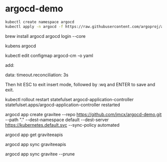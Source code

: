 # argocd-demo

```sh
kubectl create namespace argocd
kubectl apply -n argocd -f https://raw.githubusercontent.com/argoproj/argo-cd/stable/manifests/core-install.yaml
```

brew install argocd
argocd login --core

kubens argocd 


kubectl edit configmap argocd-cm -o yaml


add:

data:
  timeout.reconciliation: 3s


Then hit ESC to exit insert mode, followed by :wq and ENTER to save and exit.


kubectl rollout restart statefulset argocd-application-controller 
statefulset.apps/argocd-application-controller restarted 


argocd app create gravitee --repo https://github.com/jmcx/argocd-demo.git --path "." --dest-namespace default --dest-server https://kubernetes.default.svc --sync-policy automated


argocd app get graviteeapis


argocd app sync graviteeapis

argocd app sync gravitee --prune